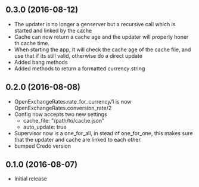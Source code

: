 ## 0.3.0 (2016-08-12)
  - The updater is no longer a genserver but a recursive call which is started and linked by the cache
  - Cache can now return a cache age and the updater will properly honer th cache time.
  - When starting the app, it will check the cache age of the cache file, and use that if its still valid, otherwise do a direct update
  - Added bang methods
  - Added methods to return a formatted currency string

## 0.2.0 (2016-08-08)
  - OpenExchangeRates.rate_for_currency/1 is now OpenExchangeRates.conversion_rate/2
  - Config now accepts two new settings
    - cache_file: "/path/to/cache.json"
    - auto_update: true
  - Supervisor now is a one_for_all, in stead of one_for_one, this makes sure that the updater and cache are linked to each other.
  - bumped Credo version

## 0.1.0 (2016-08-07)

  - Initial release
